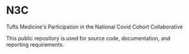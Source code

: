# N3C

Tufts Medicine's Participation in the National Covid Cohort Collaborative

This public repository is used for source code, documentation, and reporting requirements.

